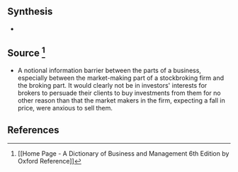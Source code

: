 ## Synthesis
- 
## Source [^1]
- A notional information barrier between the parts of a business, especially between the market-making part of a stockbroking firm and the broking part. It would clearly not be in investors' interests for brokers to persuade their clients to buy investments from them for no other reason than that the market makers in the firm, expecting a fall in price, were anxious to sell them.
## References

[^1]: [[Home Page - A Dictionary of Business and Management 6th Edition by Oxford Reference]]